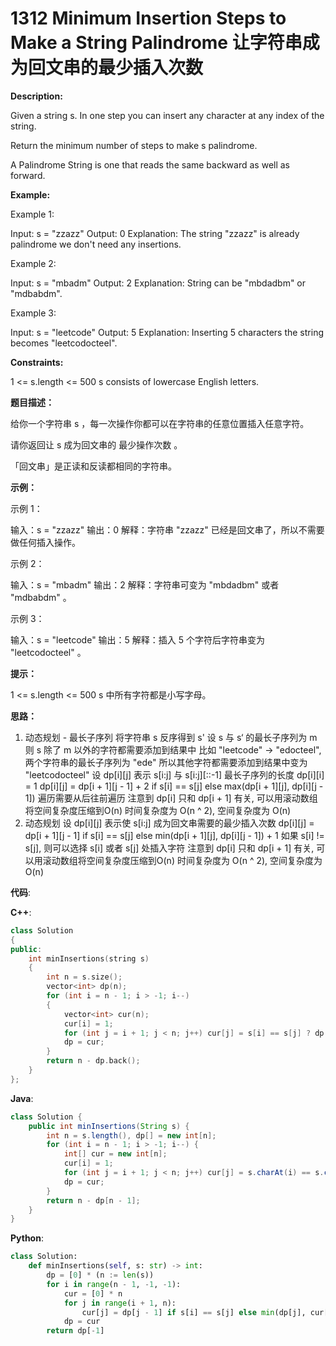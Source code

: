 # 1312 Minimum Insertion Steps to Make a String Palindrome 让字符串成为回文串的最少插入次数

__Description:__

Given a string s. In one step you can insert any character at any index of the string.

Return the minimum number of steps to make s palindrome.

A Palindrome String is one that reads the same backward as well as forward.

__Example:__

Example 1:

Input: s = "zzazz"
Output: 0
Explanation: The string "zzazz" is already palindrome we don't need any insertions.

Example 2:

Input: s = "mbadm"
Output: 2
Explanation: String can be "mbdadbm" or "mdbabdm".

Example 3:

Input: s = "leetcode"
Output: 5
Explanation: Inserting 5 characters the string becomes "leetcodocteel".

__Constraints:__

1 <= s.length <= 500
s consists of lowercase English letters.

__题目描述：__

给你一个字符串 s ，每一次操作你都可以在字符串的任意位置插入任意字符。

请你返回让 s 成为回文串的 最少操作次数 。

「回文串」是正读和反读都相同的字符串。

__示例：__

示例 1：

输入：s = "zzazz"
输出：0
解释：字符串 "zzazz" 已经是回文串了，所以不需要做任何插入操作。

示例 2：

输入：s = "mbadm"
输出：2
解释：字符串可变为 "mbdadbm" 或者 "mdbabdm" 。

示例 3：

输入：s = "leetcode"
输出：5
解释：插入 5 个字符后字符串变为 "leetcodocteel" 。

__提示：__

1 <= s.length <= 500
s 中所有字符都是小写字母。

__思路：__

1. 动态规划 - 最长子序列
将字符串 s 反序得到 s'
设 s 与 s‘ 的最长子序列为 m
则 s 除了 m 以外的字符都需要添加到结果中
比如 "leetcode" -> "edocteel", 两个字符串的最长子序列为 "ede"
所以其他字符都需要添加到结果中变为 "leetcodocteel"
设 dp\[i][j] 表示 s[i:j] 与 s\[i:j][::-1] 最长子序列的长度
dp\[i][i] = 1
dp\[i][j] = dp\[i + 1][j - 1] + 2 if s[i] == s[j] else max(dp\[i + 1][j], dp\[i][j - 1])
遍历需要从后往前遍历
注意到 dp\[i] 只和 dp[i + 1] 有关, 可以用滚动数组将空间复杂度压缩到O(n)
时间复杂度为 O(n ^ 2), 空间复杂度为 O(n)
2. 动态规划
设 dp\[i][j] 表示使 s[i:j] 成为回文串需要的最少插入次数
dp\[i][j] = dp\[i + 1][j - 1] if s[i] == s[j] else min(dp\[i + 1][j], dp\[i][j - 1]) + 1
如果 s[i] != s[j], 则可以选择 s[i] 或者 s[j] 处插入字符
注意到 dp\[i] 只和 dp[i + 1] 有关, 可以用滚动数组将空间复杂度压缩到O(n)
时间复杂度为 O(n ^ 2), 空间复杂度为 O(n)

__代码__:

__C++__:

```C++
class Solution 
{
public:
    int minInsertions(string s) 
    {
        int n = s.size();
        vector<int> dp(n);
        for (int i = n - 1; i > -1; i--)
        {
            vector<int> cur(n);
            cur[i] = 1;
            for (int j = i + 1; j < n; j++) cur[j] = s[i] == s[j] ? dp[j - 1] + 2 : max(dp[j], cur[j - 1]);
            dp = cur;
        }
        return n - dp.back();
    }
};
```

__Java__:

```Java
class Solution {
    public int minInsertions(String s) {
        int n = s.length(), dp[] = new int[n];
        for (int i = n - 1; i > -1; i--) {
            int[] cur = new int[n];
            cur[i] = 1;
            for (int j = i + 1; j < n; j++) cur[j] = s.charAt(i) == s.charAt(j) ? dp[j - 1] + 2 : Math.max(dp[j], cur[j - 1]);
            dp = cur;
        }
        return n - dp[n - 1];
    }
}
```

__Python__:

```Python
class Solution:
    def minInsertions(self, s: str) -> int:
        dp = [0] * (n := len(s))
        for i in range(n - 1, -1, -1):
            cur = [0] * n
            for j in range(i + 1, n):
                cur[j] = dp[j - 1] if s[i] == s[j] else min(dp[j], cur[j - 1]) + 1
            dp = cur
        return dp[-1]
```
